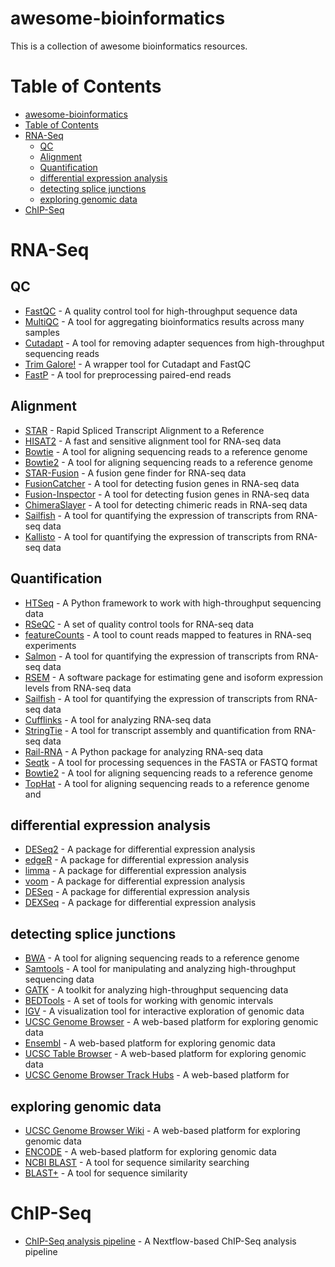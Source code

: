 # awesome-bioinformatics

This is a collection of awesome bioinformatics resources.

# Table of Contents
<!-- TOC -->

- [awesome-bioinformatics](#awesome-bioinformatics)
- [Table of Contents](#table-of-contents)
- [RNA-Seq](#rna-seq)
    - [QC](#qc)
    - [Alignment](#alignment)
    - [Quantification](#quantification)
    - [differential expression analysis](#differential-expression-analysis)
    - [detecting splice junctions](#detecting-splice-junctions)
    - [exploring genomic data](#exploring-genomic-data)
- [ChIP-Seq](#chip-seq)

<!-- /TOC -->

# RNA-Seq

## QC
- [FastQC](https://www.bioinformatics.babraham.ac.uk/projects/fastqc/) - A quality control tool for high-throughput sequence data
- [MultiQC](https://multiqc.info/) - A tool for aggregating bioinformatics results across many samples
- [Cutadapt](https://cutadapt.readthedocs.io/en/stable/) - A tool for removing adapter sequences from high-throughput sequencing reads
- [Trim Galore!](https://www.bioinformatics.babraham.ac.uk/projects/trim_galore/) - A wrapper tool for Cutadapt and FastQC
- [FastP](https://github.com/OpenGene/fastp) - A tool for preprocessing paired-end reads
## Alignment
- [STAR](https://github.com/alexdobin/STAR) - Rapid Spliced Transcript Alignment to a Reference
- [HISAT2](https://ccb.jhu.edu/software/hisat2/index.shtml) - A fast and sensitive alignment tool for RNA-seq data
- [Bowtie](http://bowtie-bio.sourceforge.net/index.shtml) - A tool for aligning sequencing reads to a reference genome
- [Bowtie2](http://bowtie-bio.sourceforge.net/bowtie2/index.shtml) - A tool for aligning sequencing reads to a reference genome
- [STAR-Fusion](https://github.com/STAR-Fusion/STAR-Fusion) - A fusion gene finder for RNA-seq data
- [FusionCatcher](https://github.com/ndaniel/fusioncatcher) - A tool for detecting fusion genes in RNA-seq data
- [Fusion-Inspector](https://github.com/FusionInspector/FusionInspector) - A tool for detecting fusion genes in RNA-seq data
- [ChimeraSlayer](https://github.com/sfu-compbio/ChimeraSlayer) - A tool for detecting chimeric reads in RNA-seq data
- [Sailfish](https://github.com/kingsfordgroup/sailfish) - A tool for quantifying the expression of transcripts from RNA-seq data
- [Kallisto](https://pachterlab.github.io/kallisto/) - A tool for quantifying the expression of transcripts from RNA-seq data

## Quantification
- [HTSeq](https://htseq.readthedocs.io/en/master/) - A Python framework to work with high-throughput sequencing data
- [RSeQC](https://github.com/broadinstitute/rseqc) - A set of quality control tools for RNA-seq data
- [featureCounts](http://bioinf.wehi.edu.au/featureCounts/) - A tool to count reads mapped to features in RNA-seq experiments
- [Salmon](https://combine-lab.github.io/salmon/) - A tool for quantifying the expression of transcripts from RNA-seq data
- [RSEM](https://deweylab.github.io/RSEM/) - A software package for estimating gene and isoform expression levels from RNA-seq data
- [Sailfish](https://github.com/kingsfordgroup/sailfish) - A tool for quantifying the expression of transcripts from RNA-seq data
- [Cufflinks](http://cole-trapnell-lab.github.io/cufflinks/) - A tool for analyzing RNA-seq data
- [StringTie](https://ccb.jhu.edu/software/stringtie/) - A tool for transcript assembly and quantification from RNA-seq data
- [Rail-RNA](https://github.com/nellore/rail) - A Python package for analyzing RNA-seq data
- [Seqtk](https://github.com/lh3/seqtk) - A tool for processing sequences in the FASTA or FASTQ format
- [Bowtie2](http://bowtie-bio.sourceforge.net/bowtie2/index.shtml) - A tool for aligning sequencing reads to a reference genome
- [TopHat](https://ccb.jhu.edu/software/tophat/index.shtml) - A tool for aligning sequencing reads to a reference genome and 

## differential expression analysis
- [DESeq2](https://www.bioconductor.org/packages/release/bioc/html/DESeq2.html) - A package for differential expression analysis
- [edgeR](https://bioconductor.org/packages/release/bioc/html/edgeR.html) - A package for differential expression analysis
- [limma](https://www.bioconductor.org/packages/release/bioc/html/limma.html) - A package for differential expression analysis
- [voom](https://www.bioconductor.org/packages/release/bioc/html/voom.html) - A package for differential expression analysis
- [DESeq](https://www.bioconductor.org/packages/release/bioc/html/DESeq.html) - A package for differential expression analysis
- [DEXSeq](https://www.bioconductor.org/packages/release/bioc/html/DEXSeq.html) - A package for differential expression analysis


## detecting splice junctions
- [BWA](http://bio-bwa.sourceforge.net/) - A tool for aligning sequencing reads to a reference genome
- [Samtools](http://www.htslib.org/) - A tool for manipulating and analyzing high-throughput sequencing data
- [GATK](https://software.broadinstitute.org/gatk/) - A toolkit for analyzing high-throughput sequencing data
- [BEDTools](https://bedtools.readthedocs.io/en/latest/) - A set of tools for working with genomic intervals
- [IGV](https://software.broadinstitute.org/software/igv/) - A visualization tool for interactive exploration of genomic data
- [UCSC Genome Browser](https://genome.ucsc.edu/) - A web-based platform for exploring genomic data
- [Ensembl](https://www.ensembl.org/) - A web-based platform for exploring genomic data
- [UCSC Table Browser](https://genome.ucsc.edu/cgi-bin/hgTables) - A web-based platform for exploring genomic data
- [UCSC Genome Browser Track Hubs](https://genome.ucsc.edu/goldenPath/help/trackDb/trackDbHub.html) - A web-based platform for 
## exploring genomic data
- [UCSC Genome Browser Wiki](https://genome.ucsc.edu/wiki/Main_Page) - A web-based platform for exploring genomic data
- [ENCODE](https://www.encodeproject.org/) - A web-based platform for exploring genomic data
- [NCBI BLAST](https://blast.ncbi.nlm.nih.gov/Blast.cgi) - A tool for sequence similarity searching
- [BLAST+](https://blast.ncbi.nlm.nih.gov/Blast.cgi?CMD=Web&PAGE_TYPE=BlastDocs&DOC_TYPE=Download) - A tool for sequence similarity

# ChIP-Seq

- [ChIP-Seq analysis pipeline](https://github.com/nf-core/chipseq) - A Nextflow-based ChIP-Seq analysis pipeline

